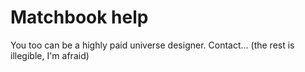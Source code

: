 # Matchbook help

You too can be a highly paid universe designer.  Contact... (the rest is illegible, I'm afraid)

